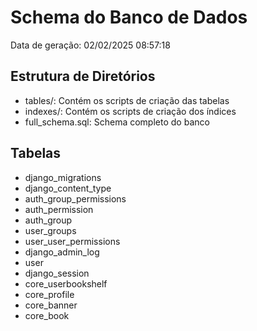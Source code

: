 # Schema do Banco de Dados

Data de geração: 02/02/2025 08:57:18

## Estrutura de Diretórios

- tables/: Contém os scripts de criação das tabelas
- indexes/: Contém os scripts de criação dos índices
- full_schema.sql: Schema completo do banco

## Tabelas

- django_migrations
- django_content_type
- auth_group_permissions
- auth_permission
- auth_group
- user_groups
- user_user_permissions
- django_admin_log
- user
- django_session
- core_userbookshelf
- core_profile
- core_banner
- core_book

